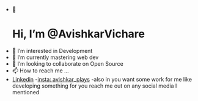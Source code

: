 - 👋<h1> Hi, I’m @AvishkarVichare</h1>
- 👀 I’m interested in Development
- 🌱 I’m currently mastering web dev
- 💞️ I’m looking to collaborate on Open Source
- 📫 How to reach me ... 
- <a href='https://www.linkedin.com/in/avishkar-vichare-35b19b225/'>Linkedin</a> 
-<a href='https://www.instagram.com/avishkar_plays/'>insta: avishkar_plays</a>
-also in you want some work for me like developing something for you reach me out on any social media I mentioned


<!---
AvishkarVichare/AvishkarVichare is a ✨ special ✨ repository because its `README.md` (this file) appears on your GitHub profile.
You can click the Preview link to take a look at your changes.
--->
